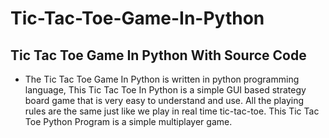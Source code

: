 # Tic-Tac-Toe-Game-In-Python

## Tic Tac Toe Game In Python With Source Code
- The Tic Tac Toe Game In Python is written in python programming language, This Tic Tac Toe In Python is a simple GUI based strategy board game that is very easy to understand     and   use. All the playing rules are the same just like we play in real time tic-tac-toe. This Tic Tac Toe Python Program is a simple multiplayer game.

